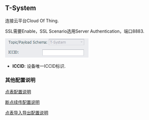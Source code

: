 
## T-System

连接云平台Cloud Of Thing.

SSL需要Enable，SSL Scenario选用Server Authentication，端口8883.

![](T-System_1.png)

- **ICCID**: 设备唯一ICCID标识.

### 其他配置说明

[点表配置说明](./others/TagList_Setting.html)   

[断点续传配置说明](./others/resume.html)

[点表导入导出配置说明](./others/excel.html)
